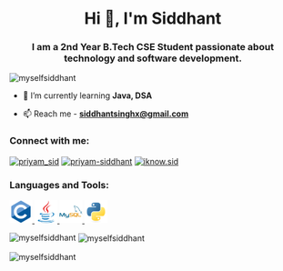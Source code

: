 <h1 align="center">Hi 👋, I'm Siddhant</h1>
<h3 align="center">I am a 2nd Year B.Tech CSE Student passionate about technology and software development.</h3>

<p align="left"> <img src="https://komarev.com/ghpvc/?username=myselfsiddhant&label=Profile%20views&color=0e75b6&style=flat" alt="myselfsiddhant" /> </p>

- 🌱 I’m currently learning **Java, DSA**

- 📫 Reach me - **siddhantsinghx@gmail.com**

<h3 align="left">Connect with me:</h3>
<p align="left">
<a href="https://twitter.com/priyam_sid" target="blank"><img align="center" src="https://raw.githubusercontent.com/rahuldkjain/github-profile-readme-generator/master/src/images/icons/Social/twitter.svg" alt="priyam_sid" height="30" width="40" /></a>
<a href="https://linkedin.com/in/priyam-siddhant" target="blank"><img align="center" src="https://raw.githubusercontent.com/rahuldkjain/github-profile-readme-generator/master/src/images/icons/Social/linked-in-alt.svg" alt="priyam-siddhant" height="30" width="40" /></a>
<a href="https://instagram.com/iknow.sid" target="blank"><img align="center" src="https://raw.githubusercontent.com/rahuldkjain/github-profile-readme-generator/master/src/images/icons/Social/instagram.svg" alt="iknow.sid" height="30" width="40" /></a>
</p>

<h3 align="left">Languages and Tools:</h3>
<p align="left"> <a href="https://www.cprogramming.com/" target="_blank" rel="noreferrer"> <img src="https://raw.githubusercontent.com/devicons/devicon/master/icons/c/c-original.svg" alt="c" width="40" height="40"/> </a> <a href="https://www.java.com" target="_blank" rel="noreferrer"> <img src="https://raw.githubusercontent.com/devicons/devicon/master/icons/java/java-original.svg" alt="java" width="40" height="40"/> </a> <a href="https://www.mysql.com/" target="_blank" rel="noreferrer"> <img src="https://raw.githubusercontent.com/devicons/devicon/master/icons/mysql/mysql-original-wordmark.svg" alt="mysql" width="40" height="40"/> </a> <a href="https://www.python.org" target="_blank" rel="noreferrer"> <img src="https://raw.githubusercontent.com/devicons/devicon/master/icons/python/python-original.svg" alt="python" width="40" height="40"/> </a> </p>

<p><img align="left" src="https://github-readme-stats.vercel.app/api/top-langs?username=myselfsiddhant&show_icons=true&locale=en&layout=compact" alt="myselfsiddhant" /></p>

<p>&nbsp;<img align="center" src="https://github-readme-stats.vercel.app/api?username=myselfsiddhant&show_icons=true&locale=en" alt="myselfsiddhant" /></p>

<p><img align="center" src="https://github-readme-streak-stats.herokuapp.com/?user=myselfsiddhant&" alt="myselfsiddhant" /></p>

